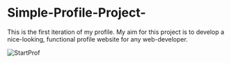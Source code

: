# Simple-Profile-Project-
This is the first iteration of my profile. My aim for this project is to develop a nice-looking, functional profile website for any web-developer. 


![StartProf](https://user-images.githubusercontent.com/94417507/145700634-0df7997e-2e62-43a2-a84c-62eb33f2ab43.jpg)


